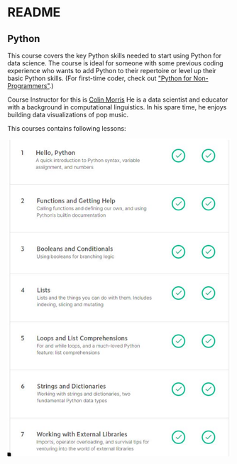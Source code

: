 # README

## Python

This course covers the key Python skills needed to start using Python for data science.
The course is ideal for someone with some previous coding experience who wants to add Python
to their repertoire or level up their basic Python skills. (For first-time coder, check out
["Python for Non-Programmers"](https://wiki.python.org/moin/BeginnersGuide/NonProgrammers).)

Course Instructor for this is [Colin Morris](https://www.kaggle.com/colinmorris)
He is a data scientist and educator with a background in computational linguistics.
In his spare time, he enjoys building data visualizations of pop music.

This courses contains following lessons:

![](https://github.com/Bluelord/Kaggle_Courses/blob/3b41a31785b1479cad6edf83a784b5d7160d243c/Images/01_Python.JPG)
